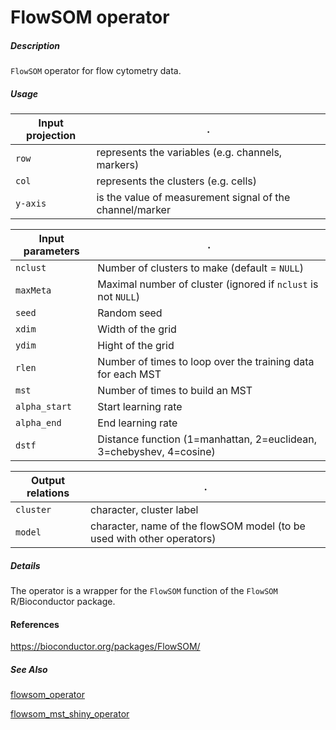 # FlowSOM operator

##### Description

`FlowSOM` operator for flow cytometry data.

##### Usage

Input projection|.
---|---
`row`   | represents the variables (e.g. channels, markers)
`col`   | represents the clusters (e.g. cells) 
`y-axis`| is the value of measurement signal of the channel/marker

Input parameters|.
---|---
`nclust`   | Number of clusters to make (default = `NULL`)
`maxMeta`   | Maximal number of cluster (ignored if `nclust` is not `NULL`)
`seed`   | Random seed
`xdim`   | Width of the grid
`ydim`   | Hight of the grid
`rlen`| Number of times to loop over the training data for each MST
`mst`| Number of times to build an MST
`alpha_start`| Start learning rate
`alpha_end`|  End learning rate
`dstf`| Distance function (1=manhattan, 2=euclidean, 3=chebyshev, 4=cosine)

Output relations|.
---|---
`cluster`| character, cluster label
`model`| character, name of the flowSOM model (to be used with other operators)

##### Details

The operator is a wrapper for the `FlowSOM` function of the `FlowSOM` R/Bioconductor package.

#### References

https://bioconductor.org/packages/FlowSOM/

##### See Also

[flowsom_operator](https://github.com/tercen/flowsom_operator)

[flowsom_mst_shiny_operator](https://github.com/tercen/flowsom_mst_shiny_operator)
